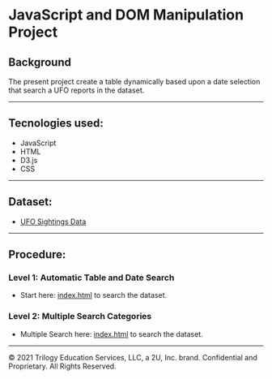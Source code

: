 # JavaScript and DOM Manipulation Project

## Background

The present project create a table dynamically based upon a date selection that search a UFO reports in the dataset.

- - -

## Tecnologies used:

- JavaScript
- HTML
- D3.js
- CSS

- - -

## Dataset: 

* [UFO Sightings Data](StarterCode/static/js/data.js)

- - -

## Procedure: 

### Level 1: Automatic Table and Date Search

* Start here: [index.html](UFO-level-1/index.html) to search the dataset.


### Level 2: Multiple Search Categories

* Multiple Search here: [index.html](UFO-level-2/index.html) to search the dataset.


- - -

© 2021 Trilogy Education Services, LLC, a 2U, Inc. brand. Confidential and Proprietary. All Rights Reserved.
